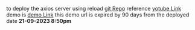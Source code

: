to deploy the axios server using reload [git Repo]([link](https://github.com/Balajikosuri/usersdata-jsonServer))
reference [yotube Link](https://www.youtube.com/watch?v=wN0n2gj0z9o)
demo is [demo Link](https://stupendous-cat-c2b4ad.netlify.app/)
this demo url is expired by 90 days from the deployed date <b>21-09-2023 8:50pm</b>
